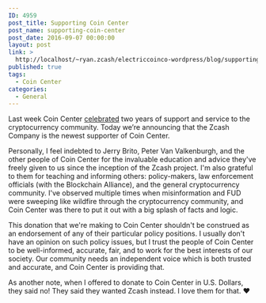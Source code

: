 ```yaml
---
ID: 4959
post_title: Supporting Coin Center
post_name: supporting-coin-center
post_date: 2016-09-07 00:00:00
layout: post
link: >
  http://localhost/~ryan.zcash/electriccoinco-wordpress/blog/supporting-coin-center/
published: true
tags:
  - Coin Center
categories:
  - General
---
```

<p>Last week Coin Center <a class="reference external" href="http://coincenter.org/entry/celebrating-two-years-of-fighting-for-sane-bitcoin-policy">celebrated</a> two years of support and service to the cryptocurrency community. Today we’re announcing that the Zcash Company is the newest supporter of Coin Center.</p>
<p>Personally, I feel indebted to Jerry Brito, Peter Van Valkenburgh, and the other people of Coin Center for the invaluable education and advice they've freely given to us since the inception of the Zcash project. I'm also grateful to them for teaching and informing others: policy-makers, law enforcement officials (with the Blockchain Alliance), and the general cryptocurrency community. I've observed multiple times when misinformation and FUD were sweeping like wildfire through the cryptocurrency community, and Coin Center was there to put it out with a big splash of facts and logic.</p>
<p>This donation that we're making to Coin Center shouldn't be construed as an endorsement of any of their particular policy positions. I usually don't have an opinion on such policy issues, but I trust the people of Coin Center to be well-informed, accurate, fair, and to work for the best interests of our society. Our community needs an independent voice which is both trusted and accurate, and Coin Center is providing that.</p>
<p>As another note, when I offered to donate to Coin Center in U.S. Dollars, they said no! They said they wanted Zcash instead. I love them for that. ❤</p>
